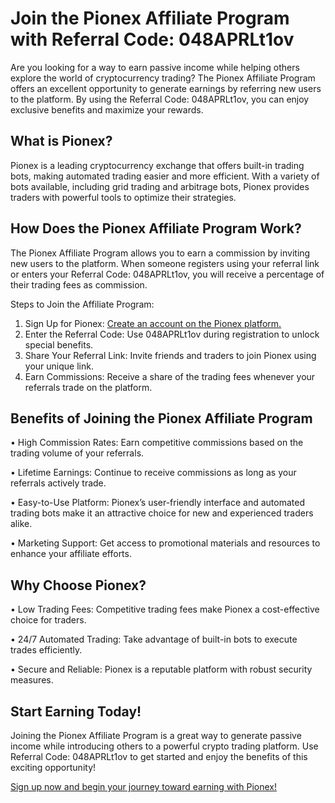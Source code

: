 <h1>Join the Pionex Affiliate Program with Referral Code: 048APRLt1ov</h1>
Are you looking for a way to earn passive income while helping others explore the world of cryptocurrency trading? 
The Pionex Affiliate Program offers an excellent opportunity to generate earnings by referring new users to the platform. 
By using the Referral Code: 048APRLt1ov, you can enjoy exclusive benefits and maximize your rewards.

<h2>What is Pionex?</h2>
Pionex is a leading cryptocurrency exchange that offers built-in trading bots, making automated trading easier and more efficient. With a variety of bots available, including grid trading and arbitrage bots, Pionex provides traders with powerful tools to optimize their strategies.

<h2>How Does the Pionex Affiliate Program Work?</h2>

The Pionex Affiliate Program allows you to earn a commission by inviting new users to the platform. When someone registers using your referral link or enters your Referral Code: 048APRLt1ov, you will receive a percentage of their trading fees as commission.

Steps to Join the Affiliate Program:
1.	Sign Up for Pionex: <a href="https://www.pionex.com/signUp?r=048APRLt1ov">Create an account on the Pionex platform.</a>
2.	Enter the Referral Code: Use 048APRLt1ov during registration to unlock special benefits.
3.	Share Your Referral Link: Invite friends and traders to join Pionex using your unique link.
4.	Earn Commissions: Receive a share of the trading fees whenever your referrals trade on the platform.

<h2>Benefits of Joining the Pionex Affiliate Program</h2>

•	High Commission Rates: Earn competitive commissions based on the trading volume of your referrals.

•	Lifetime Earnings: Continue to receive commissions as long as your referrals actively trade.

•	Easy-to-Use Platform: Pionex’s user-friendly interface and automated trading bots make it an attractive choice for new and experienced traders alike.

•	Marketing Support: Get access to promotional materials and resources to enhance your affiliate efforts.

<h2>Why Choose Pionex?</h2>

•	Low Trading Fees: Competitive trading fees make Pionex a cost-effective choice for traders.

•	24/7 Automated Trading: Take advantage of built-in bots to execute trades efficiently.

•	Secure and Reliable: Pionex is a reputable platform with robust security measures.

<h2>Start Earning Today!</h2>

Joining the Pionex Affiliate Program is a great way to generate passive income while introducing others to a powerful crypto trading platform. Use Referral Code: 048APRLt1ov to get started and enjoy the benefits of this exciting opportunity!

<a href="https://www.pionex.com/signUp?r=048APRLt1ov">Sign up now and begin your journey toward earning with Pionex!</a>
